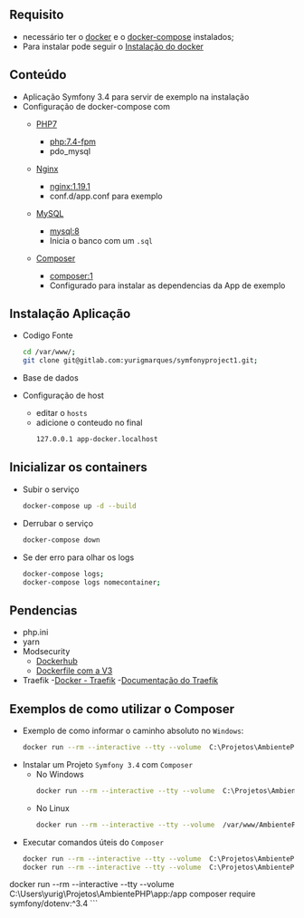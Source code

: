 ## Requisito
  - necessário ter o [docker](https://docs.docker.com/install/linux/docker-ce/centos/) e o [docker-compose](https://github.com/docker/compose/) instalados;
  - Para instalar pode seguir o [Instalação do docker](./instalação_docker.md)

## Conteúdo
  - Aplicação Symfony 3.4 para servir de exemplo na instalação
  - Configuração de docker-compose com
    - [PHP7](https://pt.wikipedia.org/wiki/PHP)
        - [php:7.4-fpm](https://hub.docker.com/_/php)
        - pdo_mysql
    - [Nginx](https://pt.wikipedia.org/wiki/Nginx)
        - [nginx:1.19.1](https://hub.docker.com/_/nginx)
        - conf.d/app.conf para exemplo
    - [MySQL](https://pt.wikipedia.org/wiki/MySQL)
        - [mysql:8](https://hub.docker.com/_/mysql)
        - Inicia o banco com um `.sql`

    - [Composer](https://getcomposer.org) 
        - [composer:1](https://hub.docker.com/_/composer)
        - Configurado para instalar as dependencias da App de exemplo


## Instalação Aplicação
  - Codigo Fonte
    ```bash
    cd /var/www/;
    git clone git@gitlab.com:yurigmarques/symfonyproject1.git;
    ```
  - Base de dados
    

  - Configuração de host
    - editar o `hosts`
    - adicione o conteudo no final
      ```bash
      127.0.0.1 app-docker.localhost
      ```

## Inicializar os containers
  - Subir o serviço
      ```bash
      docker-compose up -d --build
      ```
  - Derrubar o serviço 
      ```bash
      docker-compose down
      ```
  - Se der erro para olhar os logs
      ```bash
      docker-compose logs;
      docker-compose logs nomecontainer;
      ```


## Pendencias
  - php.ini
  - yarn
  - Modsecurity
    - [Dockerhub](https://hub.docker.com/r/owasp/modsecurity)
    - [Dockerfile com a V3](https://github.com/coreruleset/modsecurity-docker/blob/master/v3-nginx/Dockerfile)
  - Traefik
    -[Docker - Traefik](https://docs.traefik.io/v1.7/configuration/backends/docker)
    -[Documentação do Traefik](https://docs.traefik.io/v1.7/#1-launch-traefik-tell-it-to-listen-to-docker)


## Exemplos de como utilizar o Composer
- Exemplo de como informar o caminho absoluto no `Windows`:
    ```bash
    docker run --rm --interactive --tty --volume  C:\Projetos\AmbientePHP\:/app composer create-project symfony/framework-standard-edition my_project_name;
    ```
- Instalar um Projeto `Symfony 3.4` com `Composer`
  - No Windows
    ```bash
    docker run --rm --interactive --tty --volume  C:\Projetos\AmbientePHP\:/app composer create-project symfony/framework-standard-edition my_project_name;
    ```
  - No Linux
    ```bash
    docker run --rm --interactive --tty --volume  /var/www/AmbientePHP/:/app composer create-project symfony/framework-standard-edition my_project_name;
    ```
- Executar comandos úteis do `Composer`
    ```bash
    docker run --rm --interactive --tty --volume  C:\Projetos\AmbientePHP\app\:/app composer install;
    docker run --rm --interactive --tty --volume  C:\Projetos\AmbientePHP\app\:/app composer update

docker run --rm --interactive --tty --volume  C:\Users\yurig\Projetos\AmbientePHP\app\:/app composer require symfony/dotenv:^3.4
    ```
